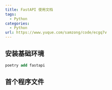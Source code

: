 ```yaml
---
title: FastAPI 使用文档
tags: 
  - Python
categories:
  - Python
url: https://www.yuque.com/samzong/code/ecgq7v
---
```



## 安装基础环境&#xA;&#xA;

```sql
poetry add fastapi
```

## 首个程序文件

